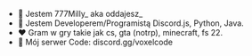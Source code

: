 - 👋 Jestem 777Milly_ aka oddajesz_
- 🌱 Jestem Developerem/Programistą Discord.js, Python, Java.
- ❤️ Gram w gry takie jak cs, gta (notrp), minecraft, fs 22.
- 💾 Mój serwer Code: discord.gg/voxelcode

<!---
777Milly/777Milly is a ✨ special ✨ repository because its `README.md` (this file) appears on your GitHub profile.
You can click the Preview link to take a look at your changes.
--->
